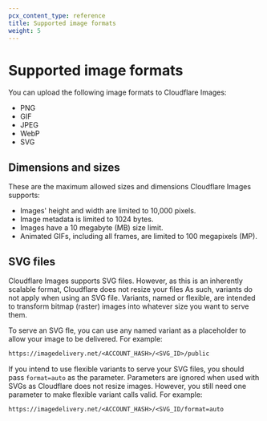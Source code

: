 ```yaml
---
pcx_content_type: reference
title: Supported image formats
weight: 5
---
```


# Supported image formats

You can upload the following image formats to Cloudflare Images:

- PNG
- GIF
- JPEG
- WebP
- SVG

## Dimensions and sizes

These are the maximum allowed sizes and dimensions Cloudflare Images supports:

- Images' height and width are limited to 10,000 pixels.
- Image metadata is limited to 1024 bytes.
- Images have a 10 megabyte (MB) size limit.
- Animated GIFs, including all frames, are limited to 100 megapixels (MP).

## SVG files

Cloudflare Images supports SVG files. However, as this is an inherently scalable format, Cloudflare does not resize your files As such, variants do not apply when using an SVG file. Variants, named or flexible, are intended to transform bitmap (raster) images into whatever size you want to serve them.

To serve an SVG fle, you can use any named variant as a placeholder to allow your image to be delivered. For example:

```txt
https://imagedelivery.net/<ACCOUNT_HASH>/<SVG_ID>/public
```

If you intend to use flexible variants to serve your SVG files, you should pass `format=auto` as the parameter. Parameters are ignored when used with SVGs as Cloudflare does not resize images. However, you still need one parameter to make flexible variant calls valid. For example:

```txtx
https://imagedelivery.net/<ACCOUNT_HASH>/<SVG_ID/format=auto
```
